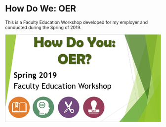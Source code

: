 # How Do We: OER

This is a Faculty Education Workshop developed for my employer and conducted during the Spring of 2019.

![Advert for FEW](/images/FEWadd.PNG)
